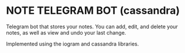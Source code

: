 # NOTE TELEGRAM BOT (cassandra)
Telegram bot that stores your notes. You can add, edit, and delete your notes, as well as view and undo your last change.


Implemented using the iogram and cassandra libraries.

